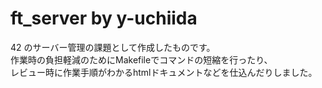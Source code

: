 # ft_server by y-uchiida
42 のサーバー管理の課題として作成したものです。  
作業時の負担軽減のためにMakefileでコマンドの短縮を行ったり、  
レビュー時に作業手順がわかるhtmlドキュメントなどを仕込んだりしました。